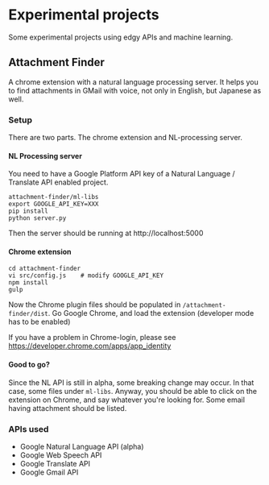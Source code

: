 # Experimental projects
Some experimental projects using edgy APIs and machine learning.

## Attachment Finder
A chrome extension with a natural language processing server. It helps you to find attachments in GMail with voice, not only in English, but Japanese as well.

### Setup
There are two parts. The chrome extension and NL-processing server.


#### NL Processing server
You need to have a Google Platform API key of a Natural Language / Translate API enabled project.

```
attachment-finder/ml-libs
export GOOGLE_API_KEY=XXX
pip install
python server.py
```

Then the server should be running at http://localhost:5000


#### Chrome extension
```
cd attachment-finder
vi src/config.js    # modify GOOGLE_API_KEY
npm install
gulp
```

Now the Chrome plugin files should be populated in `/attachment-finder/dist`. Go Google Chrome, and load the extension (developer mode has to be enabled)

If you have a problem in Chrome-login, please see https://developer.chrome.com/apps/app_identity


#### Good to go?
Since the NL API is still in alpha, some breaking change may occur. In that case, some files under `ml-libs`. Anyway, you should be able to click on the extension on Chrome, and say whatever you're looking for. Some email having attachment should be listed.


### APIs used
- Google Natural Language API (alpha)
- Google Web Speech API
- Google Translate API
- Google Gmail API
